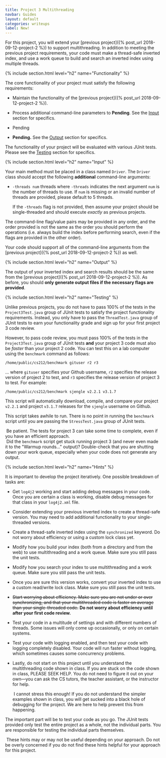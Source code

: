 ```yaml
---
title: Project 3 Multithreading
navbar: Guides
layout: default
categories: writeups
label: New!
---
```


For this project, you will extend your [previous project]({% post_url 2018-09-12-project-2 %}) to support multithreading. In addition to meeting the previous project requirements, your code must make a thread-safe inverted index, and use a work queue to build and search an inverted index using multiple threads.

{% include section.html level="h2" name="Functionality" %}

The core functionality of your project must satisfy the following requirements:

  - Maintain the functionality of the [previous project]({% post_url 2018-09-12-project-2 %}).

  - Process additional command-line parameters to **Pending**. See the [Input](#input) section for specifics.

  - Pending

  - **Pending.** See the [Output](#output) section for specifics.

The functionality of your project will be evaluated with various JUnit tests. Please see the [Testing](#testing) section for specifics.

{% include section.html level="h2" name="Input" %}

Your main method must be placed in a class named `Driver`. The `Driver` class should accept the following **additional** command-line arguments:

  - `-threads num` threads where `-threads` indicates the next argument `num` is the number of threads to use. If `num` is missing or an invalid number of threads are provided, please default to 5 threads.

    If the `-threads` flag is not provided, then assume your project should be single-threaded and should execute *exactly* as previous projects.

The command-line flag/value pairs may be provided in any order, and the order provided is not the same as the order you should perform the operations (i.e. always build the index before performing search, even if the flags are provided in the other order).

Your code should support all of the command-line arguments from the [previous project]({% post_url 2018-09-12-project-2 %}) as well.

{% include section.html level="h2" name="Output" %}

The output of your inverted index and search results should be the same from the [previous project]({% post_url 2018-09-12-project-2 %}). As before, you should **only generate output files if the necessary flags are provided**.

{% include section.html level="h2" name="Testing" %}

Unlike previous projects, you do not have to pass 100% of the tests in the `Project3Test.java` group of JUnit tests to satisfy the project functionality requirements. Instead, you only have to pass the `ThreadTest.java` group of JUnit tests to earn your functionality grade and sign up for your first project 3 code review.

However, to pass code review, you must pass 100% of the tests in the `Project3Test.java` group of JUnit tests **and** your project 3 code must also be *faster* than your project 2 code. You can test this on a lab computer using the `benchmark` command as follows:

```
/home/public/cs212/benchmark gituser r2 r3
```

... where `gituser` specifies your Github username, `r2` specifies the release version of project 2 to test, and `r3` specifies the release version of project 3 to test. For example:

```
/home/public/cs212/benchmark sjengle v2.2.1 v3.1.7
```

This script will automatically download, compile, and compare your project `v2.2.1` and project `v3.1.7` releases for the `sjengle` username on Github.

This script takes awhile to run. There is no point in running the `benchmark` script until you are passing the `StressTest.java` group of JUnit tests.

<article class="message is-warning">
  <div class="message-body"><i class="far fa-stopwatch"></i>&nbsp;Be patient. The tests for project 3 can take some time to complete, even if you have an efficient approach.</div>
</article>

<article class="message is-danger">
  <div class="message-body"><i class="far fa-exclamation-triangle"></i>&nbsp;Did the <code>benchmark</code> script get stuck running project 3 (and never even made it to the "Warmup rounds..." output)? Double-check that you are shutting down your work queue, especially when your code does not generate any output.</div>
</article>

{% include section.html level="h2" name="Hints" %}

It is important to develop the project iteratively. One possible breakdown of tasks are:

  - Get `log4j2` working and start adding debug messages in your code. Once you are certain a class is working, disable debug messages for that class in your `log4j2.xml` file.

- Consider extending your previous inverted index to create a thread-safe version. You may need to add additional functionality to your single-threaded versions.

- Create a thread-safe inverted index using the `synchronized` keyword. Do not worry about efficiency or using a custom lock class yet.

- Modify how you build your index (both from a directory and from the web) to use multithreading and a work queue. Make sure you still pass the unit tests.

- Modify how you search your index to use multithreading and a work queue. Make sure you still pass the unit tests.

- Once you are sure this version works, convert your inverted index to use a custom read/write lock class. Make sure you still pass the unit tests.

- ~~Start worrying about efficiency. Make sure you are not under or over synchronizing, and that your multithreaded code is faster on average than your single-threaded code.~~ **Do not worry about efficiency until after your first code review.**

- Test your code in a multitude of settings and with different numbers of threads. Some issues will only come up occasionally, or only on certain systems.

- Test your code with logging enabled, and then test your code with logging completely disabled. Your code will run faster without logging, which sometimes causes some concurrency problems.

- Lastly, do not start on this project until you understand the multithreading code shown in class. If you are stuck on the code shown in class, PLEASE SEEK HELP. You do not need to figure it out on your own—you can ask the CS tutors, the teacher assistant, or the instructor for help.

    <article class="message is-warning">
      <div class="message-body"><i class="far fa-dizzy"></i>&nbsp;I cannot stress this enough! If you do not understand the simpler examples shown in class, you will get sucked into a black hole of debugging for the project. We are here to help prevent this from happening.</div>
    </article>


The important part will be to test your code as you go. The JUnit tests provided only test the entire project as a whole, not the individual parts. You are responsible for testing the individual parts themselves.

<article class="message is-info">
  <div class="message-body">
    <i class="fas fa-info-circle"></i>&nbsp;These hints may or may not be useful depending on your approach. Do not be overly concerned if you do not find these hints helpful for your approach for this project.
  </div>
</article>
